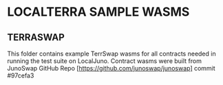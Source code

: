 # LOCALTERRA SAMPLE WASMS

## TERRASWAP
This folder contains example TerrSwap wasms for all contracts needed in running the test suite on LocalJuno. Contract wasms were built from JunoSwap GitHub Repo [https://github.com/junoswap/junoswap] commit #97cefa3
